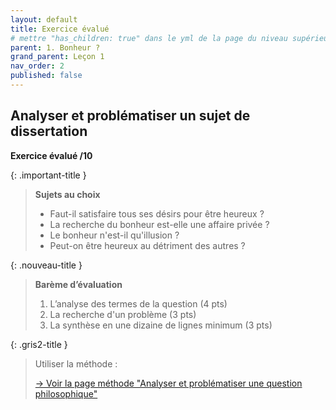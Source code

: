 ```yaml
---
layout: default
title: Exercice évalué
# mettre "has_children: true" dans le yml de la page du niveau supérieur
parent: 1. Bonheur ?
grand_parent: Leçon 1
nav_order: 2
published: false
---
```

## Analyser et problématiser un sujet de dissertation

**Exercice évalué /10**  

{: .important-title }
> **Sujets au choix**	
>
>- Faut-il satisfaire tous ses désirs pour être heureux ?
>- La recherche du bonheur est-elle une affaire privée ?
>- Le bonheur n'est-il qu'illusion ?
>- Peut-on être heureux au détriment des autres ?

{: .nouveau-title }
>**Barème d’évaluation**	
>
>1. L’analyse des termes de la question (4 pts)
>2. La recherche d'un problème (3 pts)
>3. La synthèse en une dizaine de lignes minimum (3 pts)

{: .gris2-title }
> Utiliser la méthode :
>
> [→ Voir la page méthode "Analyser et problématiser une question philosophique"](../../docs/methode/m1-1.html)
